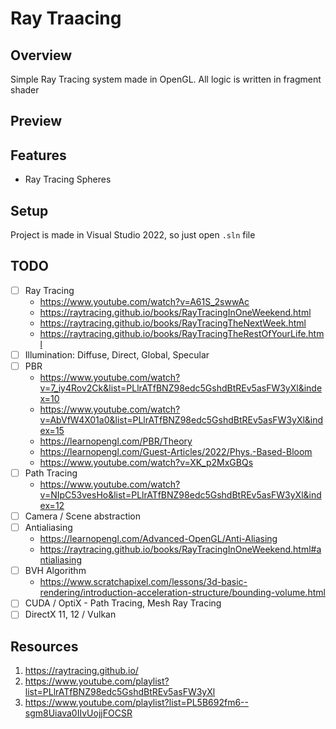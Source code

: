 # Ray Traacing

## Overview
Simple Ray Tracing system made in OpenGL. All logic is written in fragment shader

## Preview

## Features
 - Ray Tracing Spheres

## Setup
Project is made in Visual Studio 2022, so just open ```.sln``` file

## TODO
 - [ ] Ray Tracing
  	- https://www.youtube.com/watch?v=A61S_2swwAc
  	- https://raytracing.github.io/books/RayTracingInOneWeekend.html
	- https://raytracing.github.io/books/RayTracingTheNextWeek.html
	- https://raytracing.github.io/books/RayTracingTheRestOfYourLife.html
 - [ ] Illumination: Diffuse, Direct, Global, Specular
 - [ ] PBR
    - https://www.youtube.com/watch?v=7_iy4Rov2Ck&list=PLlrATfBNZ98edc5GshdBtREv5asFW3yXl&index=10
	- https://www.youtube.com/watch?v=AbVfW4X01a0&list=PLlrATfBNZ98edc5GshdBtREv5asFW3yXl&index=15
	- https://learnopengl.com/PBR/Theory
	- https://learnopengl.com/Guest-Articles/2022/Phys.-Based-Bloom
	- https://www.youtube.com/watch?v=XK_p2MxGBQs
 - [ ] Path Tracing
	- https://www.youtube.com/watch?v=NIpC53vesHo&list=PLlrATfBNZ98edc5GshdBtREv5asFW3yXl&index=12
 - [ ] Camera / Scene abstraction
 - [ ] Antialiasing
	- https://learnopengl.com/Advanced-OpenGL/Anti-Aliasing
	- https://raytracing.github.io/books/RayTracingInOneWeekend.html#antialiasing
 - [ ] BVH Algorithm
	- https://www.scratchapixel.com/lessons/3d-basic-rendering/introduction-acceleration-structure/bounding-volume.html
 - [ ] CUDA / OptiX - Path Tracing, Mesh Ray Tracing
 - [ ] DirectX 11, 12 / Vulkan

## Resources
1. https://raytracing.github.io/
2. https://www.youtube.com/playlist?list=PLlrATfBNZ98edc5GshdBtREv5asFW3yXl
3. https://www.youtube.com/playlist?list=PL5B692fm6--sgm8Uiava0IIvUojjFOCSR